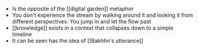 - Is the opposite of the [[digital garden]] metaphor
- You don't experience the stream by walking around it and looking it from different perspectives. You jump in and let the flow past
- [[knowledge]] exists in a context that collapses down to a simple timeline
- It can be seen has the idea of [[Bakhtin's utterance]]